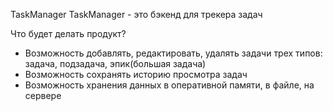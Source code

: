 TaskManager
TaskManager - это бэкенд для трекера задач

Что будет делать продукт?
- Возможность добавлять, редактировать, удалять задачи трех типов: задача, подзадача, эпик(большая задача)
- Возможность сохранять историю просмотра задач
- Возможность хранения данных в оперативной памяти, в файле, на сервере
